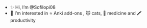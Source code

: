 - ✨ Hi, I’m @Sofilopi08
- 🤍 I’m interested in ⭐️ Anki add-ons , 🐱 cats, 🧬 medicine and 🖍 productivity 



